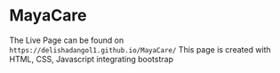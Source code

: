 # MayaCare

The Live Page can be found on `https://delishadangol1.github.io/MayaCare/`
This page is created with HTML, CSS, Javascript integrating bootstrap
